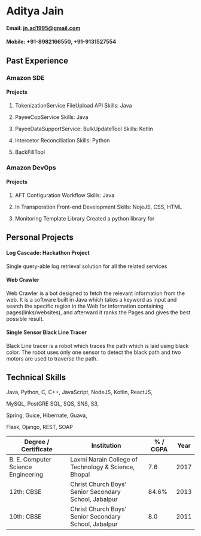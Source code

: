 # Aditya Jain

#### Email: jn.ad1995@gmail.com

#### Mobile: +91-8982166550, +91-9131527554

## Past Experience

### Amazon SDE
#### Projects
1. TokenizationService FileUpload API
  Skills: Java
  
2. PayeeCopService 
  Skills: Java

3. PayeeDataSupportService: BulkUpdateTool
  Skills: Kotlin

4. Intercetor Reconciliation
  Skills: Python

5. BackFillTool

### Amazon DevOps
#### Projects
1. AFT Configuration Workflow
  Skills: Java

2. In Transporation Front-end Development
  Skills: NojeJS, CSS, HTML

3. Monitoring Template Library
  Created a python library for

## Personal Projects
####	Log Cascade: Hackathon Project
Single query-able log retrieval solution for all the related services


####	Web Crawler

Web Crawler is a bot designed to fetch the relevant information from the web. It is a software built in Java which takes a keyword as input and search the specific region in the Web for information containing pages(links/websites), and afterward it ranks the Pages and gives the best possible result. 


####	Single Sensor Black Line Tracer 

Black Line tracer is a robot which traces the path which is laid using black color. The robot uses only one sensor to detect the black path and two motors are used to traverse the path. 

## Technical Skills
Java, Python, C, C++, JavaScript, NodeJS, Kotlin, ReactJS, 

MySQL, PostGRE SQL, SQS, SNS, S3,

Spring, Guice, Hibernate, Guava,

Flask, Django, REST, SOAP




| Degree / Certificate | Institution	| % / CGPA | Year |
|--------------------|--------------|---------|------|
| B. E. Computer Science Engineering|	Laxmi Narain College of Technology & Science, Bhopal | 7.6 | 2017 |
| 12th: CBSE | Christ Church Boys’ Senior Secondary School, Jabalpur | 84.6% | 2013 |
| 10th: CBSE | Christ Church Boys’ Senior Secondary School, Jabalpur | 8.0 | 2011 |



